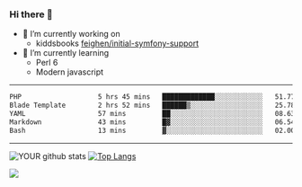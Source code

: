 ### Hi there 👋

- 🔭 I’m currently working on
  - kiddsbooks [feighen/initial-symfony-support](https://github.com/noondaysun/kiddsbooks.com/tree/feighen/initial-symfony-support)
- 🌱 I’m currently learning
  - Perl 6
  - Modern javascript

---
<!--START_SECTION:waka-->

```txt
PHP                   5 hrs 45 mins   █████████████░░░░░░░░░░░░   51.77 %
Blade Template        2 hrs 52 mins   ██████▒░░░░░░░░░░░░░░░░░░   25.78 %
YAML                  57 mins         ██░░░░░░░░░░░░░░░░░░░░░░░   08.63 %
Markdown              43 mins         █▓░░░░░░░░░░░░░░░░░░░░░░░   06.54 %
Bash                  13 mins         ▓░░░░░░░░░░░░░░░░░░░░░░░░   02.00 %
```

<!--END_SECTION:waka-->
---
![YOUR github stats](https://github-readme-stats.vercel.app/api?username=noondaysun&show_icons=true&theme=onedark) [![Top Langs](https://github-readme-stats.vercel.app/api/top-langs/?username=noondaysun&layout=compact&theme=onedark)](https://github.com/anuraghazra/github-readme-stats)

[<img src="https://img.shields.io/badge/linkedin-%230077B5.svg?&style=for-the-badge&logo=linkedin&logoColor=white" />](https://www.linkedin.com/in/feighen-oosterbroek-9630a514a/)

<!--
**noondaysun/noondaysun** is a ✨ _special_ ✨ repository because its `README.md` (this file) appears on your GitHub profile.

Here are some ideas to get you started:

- 🔭 I’m currently working on ...
- 🌱 I’m currently learning ...
- 👯 I’m looking to collaborate on ...
- 🤔 I’m looking for help with ...
- 💬 Ask me about ...
- 📫 How to reach me: ...
- 😄 Pronouns: ...
- ⚡ Fun fact: ...
-->

